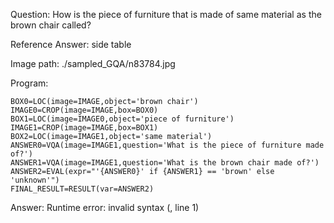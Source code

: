 Question: How is the piece of furniture that is made of same material as the brown chair called?

Reference Answer: side table

Image path: ./sampled_GQA/n83784.jpg

Program:

```
BOX0=LOC(image=IMAGE,object='brown chair')
IMAGE0=CROP(image=IMAGE,box=BOX0)
BOX1=LOC(image=IMAGE0,object='piece of furniture')
IMAGE1=CROP(image=IMAGE,box=BOX1)
BOX2=LOC(image=IMAGE1,object='same material')
ANSWER0=VQA(image=IMAGE1,question='What is the piece of furniture made of?')
ANSWER1=VQA(image=IMAGE1,question='What is the brown chair made of?')
ANSWER2=EVAL(expr="'{ANSWER0}' if {ANSWER1} == 'brown' else 'unknown'")
FINAL_RESULT=RESULT(var=ANSWER2)
```
Answer: Runtime error: invalid syntax (<string>, line 1)

